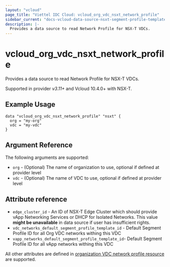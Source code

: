 ```yaml
---
layout: "vcloud"
page_title: "Viettel IDC Cloud: vcloud_org_vdc_nsxt_network_profile"
sidebar_current: "docs-vcloud-data-source-nsxt-segment-profile-template"
description: |-
  Provides a data source to read Network Profile for NSX-T VDCs.
---
```


# vcloud\_org\_vdc\_nsxt\_network\_profile

Provides a data source to read Network Profile for NSX-T VDCs.

Supported in provider *v3.11+* and Vcloud 10.4.0+ with NSX-T.

## Example Usage

```hcl
data "vcloud_org_vdc_nsxt_network_profile" "nsxt" {
  org = "my-org"
  vdc = "my-vdc"
}
```

## Argument Reference

The following arguments are supported:

* `org` - (Optional) The name of organization to use, optional if defined at provider level
* `vdc` - (Optional) The name of VDC to use, optional if defined at provider level

## Attribute reference

* `edge_cluster_id` - An ID of NSX-T Edge Cluster which should provide vApp
  Networking Services or DHCP for Isolated Networks. This value **might be unavailable** in data
  source if user has insufficient rights.
* `vdc_networks_default_segment_profile_template_id` - Default Segment Profile ID for all Org VDC
  networks withing this VDC
* `vapp_networks_default_segment_profile_template_id`- Default Segment Profile ID for all vApp
  networks withing this VDC

All other attributes are defined in [organization VDC network profile
resource](/providers/terraform-viettelidc/vcloud/latest/docs/resources/org_vdc_nsxt_network_profile.html#attribute-reference)
are supported.

